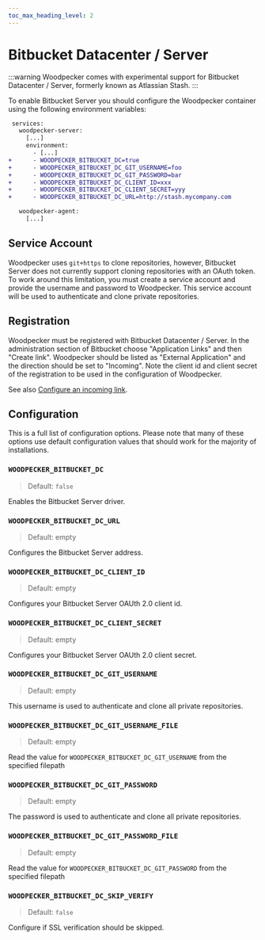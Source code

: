 ```yaml
---
toc_max_heading_level: 2
---
```


# Bitbucket Datacenter / Server

:::warning
Woodpecker comes with experimental support for Bitbucket Datacenter / Server, formerly known as Atlassian Stash.
:::

To enable Bitbucket Server you should configure the Woodpecker container using the following environment variables:

```diff title="docker-compose.yaml"
 services:
   woodpecker-server:
     [...]
     environment:
       - [...]
+      - WOODPECKER_BITBUCKET_DC=true
+      - WOODPECKER_BITBUCKET_DC_GIT_USERNAME=foo
+      - WOODPECKER_BITBUCKET_DC_GIT_PASSWORD=bar
+      - WOODPECKER_BITBUCKET_DC_CLIENT_ID=xxx
+      - WOODPECKER_BITBUCKET_DC_CLIENT_SECRET=yyy
+      - WOODPECKER_BITBUCKET_DC_URL=http://stash.mycompany.com

   woodpecker-agent:
     [...]
```

## Service Account

Woodpecker uses `git+https` to clone repositories, however, Bitbucket Server does not currently support cloning repositories with an OAuth token. To work around this limitation, you must create a service account and provide the username and password to Woodpecker. This service account will be used to authenticate and clone private repositories.

## Registration

Woodpecker must be registered with Bitbucket Datacenter / Server.
In the administration section of Bitbucket choose "Application Links" and then "Create link".
Woodpecker should be listed as "External Application" and the direction should be set to "Incoming".
Note the client id and client secret of the registration to be used in the configuration of Woodpecker.

See also [Configure an incoming link](https://confluence.atlassian.com/bitbucketserver/configure-an-incoming-link-1108483657.html).

## Configuration

This is a full list of configuration options. Please note that many of these options use default configuration values that should work for the majority of installations.

### `WOODPECKER_BITBUCKET_DC`

> Default: `false`

Enables the Bitbucket Server driver.

### `WOODPECKER_BITBUCKET_DC_URL`

> Default: empty

Configures the Bitbucket Server address.

### `WOODPECKER_BITBUCKET_DC_CLIENT_ID`

> Default: empty

Configures your Bitbucket Server OAUth 2.0 client id.

### `WOODPECKER_BITBUCKET_DC_CLIENT_SECRET`

> Default: empty

Configures your Bitbucket Server OAUth 2.0 client secret.

### `WOODPECKER_BITBUCKET_DC_GIT_USERNAME`

> Default: empty

This username is used to authenticate and clone all private repositories.

### `WOODPECKER_BITBUCKET_DC_GIT_USERNAME_FILE`

> Default: empty

Read the value for `WOODPECKER_BITBUCKET_DC_GIT_USERNAME` from the specified filepath

### `WOODPECKER_BITBUCKET_DC_GIT_PASSWORD`

> Default: empty

The password is used to authenticate and clone all private repositories.

### `WOODPECKER_BITBUCKET_DC_GIT_PASSWORD_FILE`

> Default: empty

Read the value for `WOODPECKER_BITBUCKET_DC_GIT_PASSWORD` from the specified filepath

### `WOODPECKER_BITBUCKET_DC_SKIP_VERIFY`

> Default: `false`

Configure if SSL verification should be skipped.
